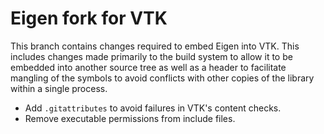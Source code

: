 # Eigen fork for VTK

This branch contains changes required to embed Eigen into VTK. This
includes changes made primarily to the build system to allow it to be embedded
into another source tree as well as a header to facilitate mangling of the
symbols to avoid conflicts with other copies of the library within a single
process.

  * Add `.gitattributes` to avoid failures in VTK's content checks.
  * Remove executable permissions from include files.
